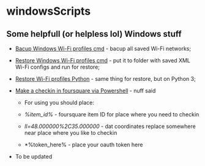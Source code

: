 # windowsScripts
## Some helpfull (or helpless lol) Windows stuff
* [Bacup Windows Wi-Fi profiles cmd](https://github.com/dittohead/windowsScripts/blob/master/bacupWiFiProfiles.cmd) - bacup all saved Wi-Fi networks;
* [Restore Windows Wi-Fi profiles cmd](https://github.com/dittohead/windowsScripts/blob/master/restoreWiFiProfiles.cmd) - put it to folder with saved XML Wi-Fi configs and run for restore;
* [Restore Wi-Fi profiles Python](https://github.com/dittohead/windowsScripts/blob/master/restoreWiFiProfiles.py) - same thing for restore, but on Python 3;
* [Make a checkin in foursquare via Powershell](https://github.com/dittohead/windowsScripts/blob/master/foursquare_checkin.ps1) - nuff said

   * For using you should place:

   * *%item_id%* - foursquare item ID for place where you need to checkin

   * *ll=48.000000%2C35.000000* - dat coordinates replace somewhere near place where you like to checkin

   * *%token_here% - place your oauth token here

* To be updated

